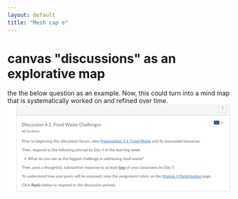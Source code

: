 ```yaml
---
layout: default
title: "Mesh cap e"
---
```


# canvas "discussions" as an explorative map 

the the below question as an example. Now, this could turn into a mind map that is systematically worked on and refined over time. 
![](media/cleanshot_2023-11-17-at-09-37-22@2x.png)